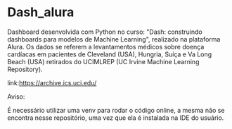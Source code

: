 # Dash_alura
Dashboard desenvolvida com Python no curso: "Dash: construindo dashboards para modelos de Machine Learning", realizado na plataforma Alura.
Os dados se referem a levantamentos médicos sobre doença cardíacas em pacientes de Cleveland (USA), Hungria, Suíça e Va Long Beach (USA) retirados do UCIMLREP (UC Irvine Machine Learning Repository).

link:https://archive.ics.uci.edu/

Aviso:

É necessário utilizar uma venv para rodar o código online, a mesma não se encontra nesse repositório, uma vez que ela é instalada na IDE do usuário.
